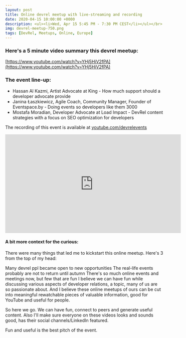 ```yaml
---
layout: post
title: Online devrel meetup with live-streaming and recording
date: 2020-04-15 10:00:00 +0000
description: <ul><li>Wed, Apr 15 5:45 PM - 7:30 PM CEST</li></ul></br> Watch live or later on YouTube. See inside for the line-up and details. 
img: devrel-meetup-750.png 
tags: [DevRel, Meetups, Online, Europe]
---
```


### Here's a 5 minute video summary this devrel meetup:

[https://www.youtube.com/watch?v=YHj5HiV2fPA](https://www.youtube.com/watch?v=YHj5HiV2fPA)



### The event line-up:
* Hassan Al Kazmi, Artist Advocate at King - How much support should a developer advocate provide
* Janina Łaszkiewicz, Agile Coach, Community Manager, Founder of Eventspace.by - Doing events so developers like them 3000
* Mostafa Moradian, Developer Advocate at Load Impact - DevRel content strategies with a focus on SEO optimization for developers

The recording of this event is available at [youtube.com/devrelevents](https://www.youtube.com/devrelevents)

<iframe width="560" height="315" src="https://www.youtube.com/embed/YHj5HiV2fPA" frameborder="0" allow="accelerometer; autoplay; encrypted-media; gyroscope; picture-in-picture" allowfullscreen></iframe>


#### A bit more context for the curious:
There were many things that led me to kickstart this online meetup. Here's 3 from the top of my head:

Many devrel ppl became open to new opportunities
The real-life events probably are not to return until autumn
There's so much online events and meetings now, but few that are fun
I believe we can have fun while discussing various aspects of developer relations, a topic, many of us are so passionate about. And I believe these online meetups of ours can be cut into meaningful rewatchable pieces of valuable information, good for YouTube and useful for people.

So here we go. We can have fun, connect to peers and generate useful content. Also I'll make sure everyone on these videos looks and sounds good, has their social channels/LinkedIn featured.

Fun and useful is the best pitch of the event.